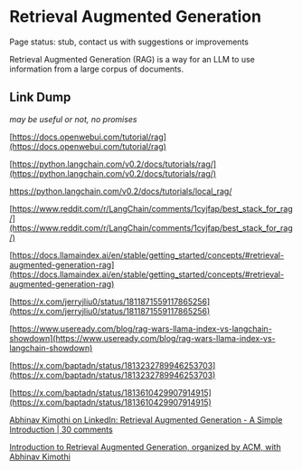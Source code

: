 # Retrieval Augmented Generation

Page status: stub, contact us with suggestions or improvements

Retrieval Augmented Generation (RAG) is a way for an LLM to use information from a large corpus of documents.

## Link Dump

_may be useful or not, no promises_

[https://docs.openwebui.com/tutorial/rag](https://docs.openwebui.com/tutorial/rag)

[https://python.langchain.com/v0.2/docs/tutorials/rag/](https://python.langchain.com/v0.2/docs/tutorials/rag/)

<https://python.langchain.com/v0.2/docs/tutorials/local_rag/>

[https://www.reddit.com/r/LangChain/comments/1cyjfap/best_stack_for_rag/](https://www.reddit.com/r/LangChain/comments/1cyjfap/best_stack_for_rag/)

[https://docs.llamaindex.ai/en/stable/getting_started/concepts/#retrieval-augmented-generation-rag](https://docs.llamaindex.ai/en/stable/getting_started/concepts/#retrieval-augmented-generation-rag)

[https://x.com/jerryjliu0/status/1811871559117865256](https://x.com/jerryjliu0/status/1811871559117865256)

[https://www.useready.com/blog/rag-wars-llama-index-vs-langchain-showdown](https://www.useready.com/blog/rag-wars-llama-index-vs-langchain-showdown)

[https://x.com/baptadn/status/1813232789946253703](https://x.com/baptadn/status/1813232789946253703)

[https://x.com/baptadn/status/1813610429907914915](https://x.com/baptadn/status/1813610429907914915)

[Abhinav Kimothi on LinkedIn: Retrieval Augmented Generation - A Simple Introduction | 30 comments](https://www.linkedin.com/posts/abhinav-kimothi_retrieval-augmented-generation-a-simple-activity-7153984213824806914-F2Kc)

[Introduction to Retrieval Augmented Generation, organized by ACM, with Abhinav Kimothi](https://events.zoom.us/ev/AkxvGHR_M3ZpC1Lbv79m8toawoeiosNANZcDMIy58ShZW9rmI6Qj~AkAtPdd7BJhbEJ6gkJ6vBtBtpWYki8UqxxYFoBTsaiFgSrVf9pNrpyQeMw)
